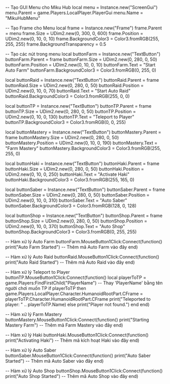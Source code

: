 -- Tạo GUI Menu cho Miku Hub
local menu = Instance.new("ScreenGui")
menu.Parent = game.Players.LocalPlayer.PlayerGui
menu.Name = "MikuHubMenu"

-- Tạo Frame cho Menu
local frame = Instance.new("Frame")
frame.Parent = menu
frame.Size = UDim2.new(0, 300, 0, 600)
frame.Position = UDim2.new(0, 10, 0, 10)
frame.BackgroundColor3 = Color3.fromRGB(255, 255, 255)
frame.BackgroundTransparency = 0.5

-- Tạo các nút trong menu
local buttonFarm = Instance.new("TextButton")
buttonFarm.Parent = frame
buttonFarm.Size = UDim2.new(0, 280, 0, 50)
buttonFarm.Position = UDim2.new(0, 10, 0, 10)
buttonFarm.Text = "Start Auto Farm"
buttonFarm.BackgroundColor3 = Color3.fromRGB(0, 255, 0)

local buttonRaid = Instance.new("TextButton")
buttonRaid.Parent = frame
buttonRaid.Size = UDim2.new(0, 280, 0, 50)
buttonRaid.Position = UDim2.new(0, 10, 0, 70)
buttonRaid.Text = "Start Auto Raid"
buttonRaid.BackgroundColor3 = Color3.fromRGB(255, 0, 0)

local buttonTP = Instance.new("TextButton")
buttonTP.Parent = frame
buttonTP.Size = UDim2.new(0, 280, 0, 50)
buttonTP.Position = UDim2.new(0, 10, 0, 130)
buttonTP.Text = "Teleport to Player"
buttonTP.BackgroundColor3 = Color3.fromRGB(0, 0, 255)

local buttonMastery = Instance.new("TextButton")
buttonMastery.Parent = frame
buttonMastery.Size = UDim2.new(0, 280, 0, 50)
buttonMastery.Position = UDim2.new(0, 10, 0, 190)
buttonMastery.Text = "Farm Mastery"
buttonMastery.BackgroundColor3 = Color3.fromRGB(255, 255, 0)

local buttonHaki = Instance.new("TextButton")
buttonHaki.Parent = frame
buttonHaki.Size = UDim2.new(0, 280, 0, 50)
buttonHaki.Position = UDim2.new(0, 10, 0, 250)
buttonHaki.Text = "Activate Haki"
buttonHaki.BackgroundColor3 = Color3.fromRGB(255, 165, 0)

local buttonSaber = Instance.new("TextButton")
buttonSaber.Parent = frame
buttonSaber.Size = UDim2.new(0, 280, 0, 50)
buttonSaber.Position = UDim2.new(0, 10, 0, 310)
buttonSaber.Text = "Auto Saber"
buttonSaber.BackgroundColor3 = Color3.fromRGB(128, 0, 128)

local buttonShop = Instance.new("TextButton")
buttonShop.Parent = frame
buttonShop.Size = UDim2.new(0, 280, 0, 50)
buttonShop.Position = UDim2.new(0, 10, 0, 370)
buttonShop.Text = "Auto Shop"
buttonShop.BackgroundColor3 = Color3.fromRGB(0, 255, 255)

-- Hàm xử lý Auto Farm
buttonFarm.MouseButton1Click:Connect(function()
    print("Auto Farm Started")
    -- Thêm mã Auto Farm vào đây
end)

-- Hàm xử lý Auto Raid
buttonRaid.MouseButton1Click:Connect(function()
    print("Auto Raid Started")
    -- Thêm mã Auto Raid vào đây
end)

-- Hàm xử lý Teleport to Player
buttonTP.MouseButton1Click:Connect(function()
    local playerToTP = game.Players:FindFirstChild("PlayerName") -- Thay 'PlayerName' bằng tên người chơi muốn TP
    if playerToTP then
        game.Players.LocalPlayer.Character.HumanoidRootPart.CFrame = playerToTP.Character.HumanoidRootPart.CFrame
        print("Teleported to player: " .. playerToTP.Name)
    else
        print("Player not found.")
    end
end)

-- Hàm xử lý Farm Mastery
buttonMastery.MouseButton1Click:Connect(function()
    print("Starting Mastery Farm")
    -- Thêm mã Farm Mastery vào đây
end)

-- Hàm xử lý Haki
buttonHaki.MouseButton1Click:Connect(function()
    print("Activating Haki")
    -- Thêm mã kích hoạt Haki vào đây
end)

-- Hàm xử lý Auto Saber
buttonSaber.MouseButton1Click:Connect(function()
    print("Auto Saber Started")
    -- Thêm mã Auto Saber vào đây
end)

-- Hàm xử lý Auto Shop
buttonShop.MouseButton1Click:Connect(function()
    print("Auto Shop Started")
    -- Thêm mã Auto Shop vào đây
end)
